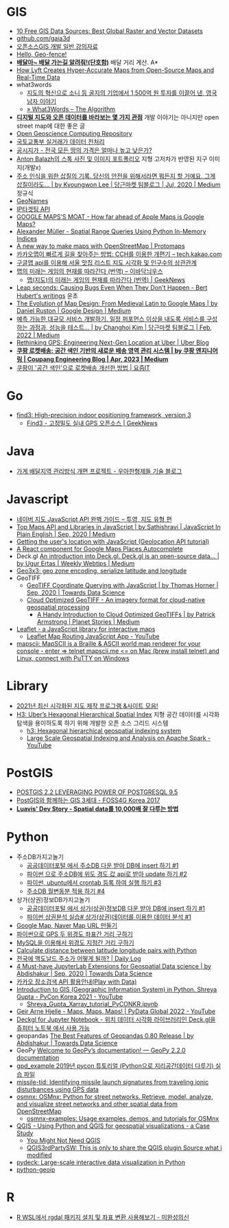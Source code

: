 GIS
===

* [10 Free GIS Data Sources: Best Global Raster and Vector Datasets](http://gisgeography.com/best-free-gis-data-sources-raster-vector/)
* [github.com/gaia3d](https://github.com/gaia3d)
* [오픈소스GIS 개발 일반 강의자료](https://www.slideshare.net/jangbi882/gis-73194454)
* [Hello, Geo-fence!](http://woowabros.github.io/experience/2018/03/31/hello-geofence.html)
* [**배달아~ 배달 가는길 알려줘!(단호함)**](http://woowabros.github.io/experience/2019/02/07/real-distance-finder.html) 배달 거리 계산. A\*
* [How Lyft Creates Hyper-Accurate Maps from Open-Source Maps and Real-Time Data](https://eng.lyft.com/how-lyft-creates-hyper-accurate-maps-from-open-source-maps-and-real-time-data-8dcf9abdd46a)
* what3words
  * [지도의 혁신으로 소니 등 굴지의 기업에서 1,500억 원 투자를 이끌어 낸, 영국 남자 이야기](https://ppss.kr/archives/193927)
  * [» What3Words – The Algorithm](https://cybergibbons.com/security-2/what3words-the-algorithm/)
* [**디지털 지도와 오픈 데이터를 바라보는 몇 가지 관점**](https://medium.com/seoul-libre-maps/%EB%94%94%EC%A7%80%ED%84%B8-%EC%A7%80%EB%8F%84%EC%99%80-%EC%98%A4%ED%94%88%EB%8D%B0%EC%9D%B4%ED%84%B0%EB%A5%BC-%EB%B0%94%EB%9D%BC%EB%B3%B4%EB%8A%94-%EB%AA%87-%EA%B0%80%EC%A7%80-%EA%B4%80%EC%A0%90-76a4bd411168) 개발 이야기는 아니지만 open street map에 대한 좋은 글
* [Open Geoscience Computing Repository](https://github.com/yohanesnuwara/open-geoscience-repository)
* [국토교통부 실거래가 데이터 전처리](https://www.vw-lab.com/80?category=787869)
* [공시지가 - 전국 모든 땅의 가격은 얼마나 높고 낮은가?](https://www.vw-lab.com/76?category=787869)
* [Anton Balazh의 스톡 사진 및 이미지 포트폴리오](https://www.shutterstock.com/ko/g/antartis) 지형 고저차가 반영된 지구 이미지(개발x)
* [주소 인식을 위한 삽질의 기록. 당신의 안전을 위해서라면 뭐든지 할 거예요. 그게 삽질이라도… | by Kyoungwon Lee | 당근마켓 팀블로그 | Jul, 2020 | Medium](https://medium.com/daangn/%EC%A3%BC%EC%86%8C-%EC%9D%B8%EC%8B%9D%EC%9D%84-%EC%9C%84%ED%95%9C-%EC%82%BD%EC%A7%88%EC%9D%98-%EA%B8%B0%EB%A1%9D-df2d8f82d25) 정규식
* [GeoNames](http://www.geonames.org/)
* [IP타겟팅 API](http://www.apistore.co.kr/api/apiView.do?service_seq=329)
* [GOOGLE MAPS’S MOAT - How far ahead of Apple Maps is Google Maps?](https://www.justinobeirne.com/google-maps-moat)
* [Alexander Müller - Spatial Range Queries Using Python In-Memory Indices](https://www.youtube.com/watch?v=_95bSEqMzUA)
* [A new way to make maps with OpenStreetMap | Protomaps](https://protomaps.com/blog/new-way-to-make-maps/)
* [카카오맵이 빠르게 길을 찾아주는 방법: CCH를 이용한 개편기 – tech.kakao.com](https://tech.kakao.com/2021/05/10/kakaomap-cch/)
* [구글맵 api를 이용해 서울 맛집 리스트 지도 시각화 및 인구수의 상관관계](https://speedanddirection.tistory.com/87)
* [맵의 미래는 게임의 현재를 따라간다 (번역) – 이바닥늬우스](https://ebadak.news/2021/09/04/mappings-future-looks-like-gamings/)
  * [맵(지도)의 미래는 게임의 현재를 따라간다 (번역) | GeekNews](https://news.hada.io/topic?id=4963)
* [Leap seconds: Causing Bugs Even When They Don't Happen - Bert Hubert's writings](https://berthub.eu/articles/posts/leapseconds-expose-bugs-even-when-they-dont-happen/) 윤초
* [The Evolution of Map Design: From Medieval Latin to Google Maps | by Daniel Ruston | Google Design | Medium](https://medium.com/google-design/design-for-a-map-927b533ac544)
* [예측 가능한 대규모 서비스 개발하기. 일정 퍼포먼스 이상을 내도록 서비스를 구성하는 과정과, 성능을 테스트… | by Changhoi Kim | 당근마켓 팀블로그 | Feb, 2022 | Medium](https://medium.com/daangn/%EC%98%88%EC%B8%A1-%EA%B0%80%EB%8A%A5%ED%95%9C-%EB%8C%80%EA%B7%9C%EB%AA%A8-%EC%84%9C%EB%B9%84%EC%8A%A4-%EA%B0%9C%EB%B0%9C%ED%95%98%EA%B8%B0-a33e2f3cef88)
* [Rethinking GPS: Engineering Next-Gen Location at Uber | Uber Blog](https://www.uber.com/en-SE/blog/rethinking-gps/)
* [**쿠팡 로켓배송: 공간 색인 기반의 새로운 배송 영역 관리 시스템 | by 쿠팡 엔지니어링 | Coupang Engineering Blog | Apr, 2023 | Medium**](https://medium.com/coupang-engineering/%EC%BF%A0%ED%8C%A1-%EB%A1%9C%EC%BC%93%EB%B0%B0%EC%86%A1-%EA%B3%B5%EA%B0%84-%EC%83%89%EC%9D%B8-%EA%B8%B0%EB%B0%98%EC%9D%98-%EB%B0%B0%EC%86%A1-%EC%98%81%EC%97%AD-%EA%B4%80%EB%A6%AC-%EC%8B%9C%EC%8A%A4%ED%85%9C-a59006bc4b6e)
* [쿠팡이 '공간 색인'으로 로켓배송 개선한 방법 | 요즘IT](https://yozm.wishket.com/magazine/detail/2002/)

# Go
* [find3: High-precision indoor positioning framework, version 3](https://github.com/schollz/find3)
  * [Find3 - 고정밀도 실내 GPS 오픈소스 | GeekNews](https://news.hada.io/topic?id=3861)

# Java
* [가게 배달지역 관리방식 개편 프로젝트 - 우아한형제들 기술 블로그](https://woowabros.github.io/experience/2021/02/27/s2-project.html)

# Javascript
* [네이버 지도 JavaScript API 완벽 가이드 – 투영, 지도 유형 편](http://d2.naver.com/helloworld/9121395)
* [Top Maps API and Libraries in JavaScript | by Sathishravi | JavaScript In Plain English | Sep, 2020 | Medium](https://medium.com/javascript-in-plain-english/top-maps-api-and-libraries-in-javascript-e01b01ad5d2c)
* [Getting the user's location with JavaScript (Geolocation API tutorial)](https://morioh.com/p/cb9c5fa39d2c)
* [A React component for Google Maps Places Autocomplete](https://morioh.com/p/1d62d26bfdb8)
* Deck.gl [An introduction into Deck.gl. Deck.gl is an open-source data… | by Ugur Ertas | Weekly Webtips | Medium](https://medium.com/weekly-webtips/an-introduction-into-deck-gl-f5c8ae84d9a5)
* [Geo3x3: geo zone encoding, serialize latitude and longitude](https://github.com/taisukef/Geo3x3)
* GeoTIFF
  * [GeoTIFF Coordinate Querying with JavaScript | by Thomas Horner | Sep, 2020 | Towards Data Science](https://towardsdatascience.com/geotiff-coordinate-querying-with-javascript-5e6caaaf88cf)
  * [Cloud Optimized GeoTIFF - An imagery format for cloud-native geospatial processing](https://www.cogeo.org/)
    * [A Handy Introduction to Cloud Optimized GeoTIFFs | by Patrick Armstrong | Planet Stories | Medium](https://medium.com/planet-stories/a-handy-introduction-to-cloud-optimized-geotiffs-1f2c9e716ec3)
* [Leaflet - a JavaScript library for interactive maps](https://leafletjs.com/)
  * [Leaflet Map Routing JavaScript App - YouTube](https://www.youtube.com/watch?v=F8dnYNTncoU)
* [mapscii: MapSCII is a Braille & ASCII world map renderer for your console - enter => telnet mapscii.me \<= on Mac (brew install telnet) and Linux, connect with PuTTY on Windows](https://github.com/rastapasta/mapscii)

# Library
* [2021년 최신 시각화된 지도 제작 프로그램 &사이트 모음!](https://www.finereport.com/kr/%EC%A7%80%EB%8F%84-%EC%A0%9C%EC%9E%91-%ED%94%84%EB%A1%9C%EA%B7%B8%EB%9E%A8/)
* [H3: Uber’s Hexagonal Hierarchical Spatial Index](https://eng.uber.com/h3/) 지형 공간 데이터를 시각화 탐색을 용이하도록 하기 위해 개발한 오픈 소스 그리드 시스템
  * [h3: Hexagonal hierarchical geospatial indexing system](https://github.com/uber/h3)
  * [Large Scale Geospatial Indexing and Analysis on Apache Spark - YouTube](https://www.youtube.com/watch?v=TF_VvPUPCqU)

# PostGIS
* [POSTGIS 2.2 LEVERAGING POWER OF POSTGRESQL 9.5](http://www.postgresonline.com/journal/archives/350-PostGIS-2.2-leveraging-power-of-PostgreSQL-9.5.html)
* [PostGIS와 함께하는 GIS 3세대 - FOSS4G Korea 2017](https://www.slideshare.net/jangbi882/postgis-gis-3-foss4g-korea-2017)
* [**Luavis' Dev Story - Spatial data를 10,000배 잘 다루는 방법**](https://b.luavis.kr/server/how-to-deal-with-spatial-data)

# Python
* 주소DB가지고놀기
  * [공공데이터포털 에서 주소DB 다운 받아 DB에 insert 하기 #1](https://stricky.tistory.com/116)
  * [파이썬 으로 주소DB에 위도 경도 값 api로 받아 update 하기 #2](https://stricky.tistory.com/119)
  * [파이썬, ubuntu에서 crontab 등록 하여 실행 하기 #3](https://stricky.tistory.com/134)
  * [주소DB 월변동분 적용 하기 #4](https://stricky.tistory.com/138)
* 상가(상권)정보DB가지고놀기
  * [공공데이터포털 에서 상가(상권)정보DB 다운 받아 DB에 insert 하기 #1](https://stricky.tistory.com/170)
  * [파이썬 상권분석 실습# 상가(상권)데이터를 이용한 데이터 분석 #1](https://stricky.tistory.com/178)
* [Google Map, Naver Map URL 만들기](https://jehyunlee.github.io/2020/04/15/GIS-Python-1-GoogleMapNaverMap/)
* [파이썬으로 GPS 두 위경도 좌표간 거리 구하기](https://stricky.tistory.com/283)
* [MySQL을 이용해서 위경도 지점간 거리 구하기](https://stricky.tistory.com/285)
* [Calculate distance between latitude longitude pairs with Python](https://gist.github.com/rochacbruno/2883505)
* [전국에 맥도날드 주소가 어떻게 될까? | Daily Log](https://jiyeonseo.github.io/2020/08/01/where-is-mcdonald-addr/)
* [4 Must-have JupyterLab Extensions for Geospatial Data science | by Abdishakur | Sep, 2020 | Towards Data Science](https://towardsdatascience.com/4-must-have-jupyterlab-extensions-for-geospatial-data-science-f3cf7822de4b)
* [카카오 장소검색 API 활용안내(Play with Data)](https://www.notion.so/API-Play-with-Data-6156b17b222b4d0ca495a4cc3f2e41c6)
* [Introduction to GIS (Geographic Information System) in Python. Shreya Gupta - PyCon Korea 2021 - YouTube](https://www.youtube.com/watch?v=pkigjph7Nxc)
  * [Shreya_Gupta_Xarray_tutorial_PyCONKR.ipynb](https://github.com/hyunjun/AWS_AI_Study/blob/master/Shreya_Gupta_Xarray_tutorial_PyCONKR.ipynb)
* [Geir Arne Hjelle - Maps, Maps, Maps! | PyData Global 2022 - YouTube](https://www.youtube.com/watch?v=e-xxX-uelfw)
* [Deckgl for Jupyter Notebook - 위치 데이터 시각화 라이브러리인 Deck.gl을 쥬피터 노트북 에서 사용 가능](https://github.com/heumsi/deckgl-jupyter)
* geopandas [The Best Features of Geopandas 0.80 Release | by Abdishakur | Towards Data Science](https://towardsdatascience.com/the-best-features-of-geopandas-0-80-release-87f2d7aa8f5)
* GeoPy [Welcome to GeoPy’s documentation! — GeoPy 2.2.0 documentation](https://geopy.readthedocs.io/)
* [gpd_example 2019년 pycon 튜토리얼 (Python으로 지리공간데이터 다루기) 실습 파일](https://github.com/rollinstar/gpd_example)
* [missile-tid: Identifying missile launch signatures from traveling ionic disturbances using GPS data](https://github.com/tylerni7/missile-tid)
* [osmnx: OSMnx: Python for street networks. Retrieve, model, analyze, and visualize street networks and other spatial data from OpenStreetMap](https://github.com/gboeing/osmnx)
  * [osmnx-examples: Usage examples, demos, and tutorials for OSMnx](https://github.com/gboeing/osmnx-examples)
* [QGIS - Using Python and QGIS for geospatial visualizations - a Case Study](https://www.airpair.com/python/posts/using-python-and-qgis-for-geospatial-visualization)
  * [You Might Not Need QGIS](http://blog.webkid.io/you-might-not-need-qgis/)
  * [QGIS3rdPartySW: This is only to share the QGIS plugin Source what i modified](https://github.com/kekero1004/QGIS3rdPartySW)
* [pydeck: Large-scale interactive data visualization in Python](https://github.com/uber/deck.gl/tree/master/bindings/python/pydeck)
* [python-geoip](https://pythonhosted.org/python-geoip/)

# R
* [R WSL에서 rgdal 패키지 설치 및 좌표 변환 사용해보기 - 미완성의신](https://unfinishedgod.netlify.app/2020/12/14/r-wsl%EC%97%90%EC%84%9C-rgdal-%ED%8C%A8%ED%82%A4%EC%A7%80-%EC%84%A4%EC%B9%98-%EB%B0%8F-%EC%A2%8C%ED%91%9C-%EB%B3%80%ED%99%98-%EC%82%AC%EC%9A%A9%ED%95%B4%EB%B3%B4%EA%B8%B0/)
